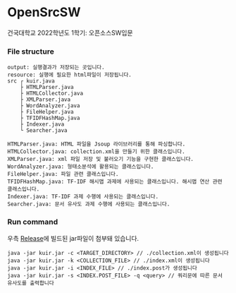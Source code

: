 # OpenSrcSW
건국대학교 2022학년도 1학기: 오픈소스SW입문

### File structure
```
output: 실행결과가 저장되는 곳입니다.
resource: 실행에 필요한 html파일이 저장됩니다.
src ┌ kuir.java
    ├ HTMLParser.java
    ├ HTMLCollector.java
    ├ XMLParser.java
    ├ WordAnalyzer.java
    ├ FileHelper.java
    ├ TFIDFHashMap.java
    ├ Indexer.java
    └ Searcher.java

HTMLParser.java: HTML 파일을 Jsoup 라이브러리를 통해 파싱합니다.
HTMLCollector.java: collection.xml을 만들기 위한 클래스입니다.
XMLParser.java: xml 파일 저장 및 불러오기 기능을 구현한 클래스입니다.
WordAnalyzer.java: 형태소분석에 활용되는 클래스입니다.
FileHelper.java: 파일 관련 클래스입니다.
TFIDFHashMap.java: TF-IDF 해시맵 과제에 사용되는 클래스입니다. 해시맵 연산 관련 클래스입니다.
Indexer.java: TF-IDF 과제 수행에 사용되는 클래스입니다.
Searcher.java: 문서 유사도 과제 수행에 사용되는 클래스입니다.
```

### Run command
우측 [Release](https://github.com/donghoony/OpenSrcSW/releases)에 빌드된 jar파일이 첨부돼 있습니다.
```
java -jar kuir.jar -c <TARGET_DIRECTORY> // ./collection.xml이 생성됩니다
java -jar kuir.jar -k <COLLECTION_FILE> // ./index.xml이 생성됩니다
java -jar kuir.jar -i <INDEX_FILE> // ./index.post가 생성됩니다
java -jar kuir.jar -s <INDEX.POST_FILE> -q <query> // 쿼리문에 따른 문서 유사도를 출력합니다
```
